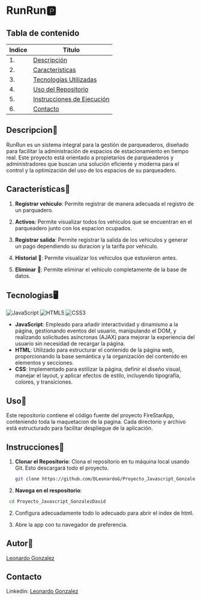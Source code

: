 # RunRun🅿️

## Tabla de contenido
| Indice | Título  |
|--|--|
| 1. | [Descripción](#Descripcion) |
| 2. | [Características](#Características) |
| 3. | [Tecnologías Utilizadas](#Tecnologias) |
| 4. | [Uso del Repositorio](#Uso) |
| 5. | [Instrucciones de Ejecución](#Instrucciones) |
| 6. | [Contacto](#Contacto) |

## Descripcion🚀

RunRun es un sistema integral para la gestión de parqueaderos, diseñado para facilitar la administración de espacios de estacionamiento en tiempo real. Este proyecto está orientado a propietarios de parqueaderos y administradores que buscan una solución eficiente y moderna para el control y la optimización del uso de los espacios de su parqueadero.

## Características🧮

1. **Registrar vehiculo**: Permite registrar de manera adecuada el registro de un parquadero.

2. **Activos**: Permite visualizar todos los vehiculos que se encuentran en el parqueadero junto con los espacion ocupados.

3. **Registrar salida**: Permite registrar la salida de los vehiculos y generar un pago dependiendo su duracion y la tarifa por vehiculo.

4. **Historial** 📄: Permite visualizar los vehiculos que estuvieron antes.

5. **Eliminar** 📄: Permite eliminar el vehiculo completamente de la base de datos.

## Tecnologias🖥️ 

![JavaScript](https://img.shields.io/badge/javascript-%23323330.svg?style=for-the-badge&logo=javascript&logoColor=%23F7DF1E) ![HTML5](https://img.shields.io/badge/html5-%23E34F26.svg?style=for-the-badge&logo=html5&logoColor=white) ![CSS3](https://img.shields.io/badge/css3-%231572B6.svg?style=for-the-badge&logo=css3&logoColor=white)

- **JavaScript**: Empleado para añadir interactividad y dinamismo a la página, gestionando eventos del usuario, manipulando el DOM, y realizando solicitudes asíncronas (AJAX) para mejorar la experiencia del usuario sin necesidad de recargar la página.
- **HTML**: Utilizado para estructurar el contenido de la página web, proporcionando la base semántica y la organización del contenido en elementos y secciones.
- **CSS**: Implementado para estilizar la página, definir el diseño visual, manejar el layout, y aplicar efectos de estilo, incluyendo tipografía, colores, y transiciones.

## Uso📝

Este repositorio contiene el código fuente del proyecto FireStarApp, conteniendo toda la maquetacion de la pagina. Cada directorio y archivo está estructurado para facilitar despliegue de la aplicación.

## Instrucciones📐

1. **Clonar el Repositorio**: Clona el repositorio en tu máquina local usando Git. Esto descargará todo el proyecto.
   ```bash
   git clone https://github.com/DLeonardoG/Proyecto_Javascript_GonzalezDavid
   ```
2. **Navega en el respositorio**:
 ```bash
  cd Proyecto_Javascript_GonzalezDavid
 ```
2. Configura adecuadamente todo lo adecuado para abrir el index de html.

3. Abre la app con tu navegador de preferencia.

## Autor👤

[Leonardo Gonzalez](https://github.com/DLeonardoG) 

## Contacto

Linkedin: <a href="https://www.linkedin.com/in/leonardo-gonzalez-302321311/" target="_blank">Leonardo Gonzalez</a>